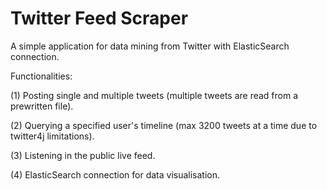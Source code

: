 # Twitter Feed Scraper

A simple application for data mining from Twitter with ElasticSearch connection.

Functionalities:

(1) Posting single and multiple tweets (multiple tweets are read from a prewritten file).

(2) Querying a specified user's timeline (max 3200 tweets at a time due to twitter4j limitations).

(3) Listening in the public live feed.

(4) ElasticSearch connection for data visualisation.